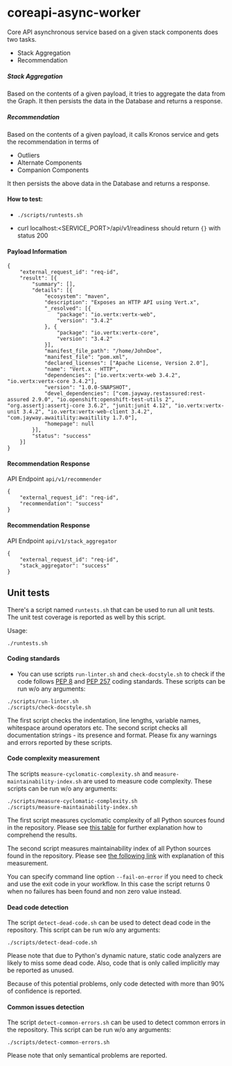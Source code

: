 # coreapi-async-worker

Core API asynchronous service based on a given stack components does two tasks.
 - Stack Aggregation
 - Recommendation

##### Stack Aggregation
Based on the contents of a given payload, it tries to aggregate the data from the Graph.
It then persists the data in the Database and returns a response.

##### Recommendation
Based on the contents of a given payload, it calls Kronos service and gets the recommendation in
terms of
- Outliers
- Alternate Components
- Companion Components

It then persists the above data in the Database and returns a response.

#### How to test:

*  `./scripts/runtests.sh`

* curl localhost:<SERVICE_PORT>/api/v1/readiness should return `{}` with status 200


#### Payload Information
```
{
	"external_request_id": "req-id",
	"result": [{
		"summary": [],
		"details": [{
			"ecosystem": "maven",
			"description": "Exposes an HTTP API using Vert.x",
			"_resolved": [{
				"package": "io.vertx:vertx-web",
				"version": "3.4.2"
			}, {
				"package": "io.vertx:vertx-core",
				"version": "3.4.2"
			}],
			"manifest_file_path": "/home/JohnDoe",
			"manifest_file": "pom.xml",
			"declared_licenses": ["Apache License, Version 2.0"],
			"name": "Vert.x - HTTP",
			"dependencies": ["io.vertx:vertx-web 3.4.2", "io.vertx:vertx-core 3.4.2"],
			"version": "1.0.0-SNAPSHOT",
			"devel_dependencies": ["com.jayway.restassured:rest-assured 2.9.0", "io.openshift:openshift-test-utils 2", "org.assertj:assertj-core 3.6.2", "junit:junit 4.12", "io.vertx:vertx-unit 3.4.2", "io.vertx:vertx-web-client 3.4.2", "com.jayway.awaitility:awaitility 1.7.0"],
			"homepage": null
		}],
		"status": "success"
	}]
}
```

#### Recommendation Response
API Endpoint `api/v1/recommender`

```
{
    "external_request_id": "req-id",
    "recommendation": "success"
}
```

#### Recommendation Response
API Endpoint `api/v1/stack_aggregator`

```
{
    "external_request_id": "req-id",
    "stack_aggregator": "success"
}
```

## Unit tests

There's a script named `runtests.sh` that can be used to run all unit tests. The unit test coverage is reported as well by this script.

Usage:

```
./runtests.sh

```

#### Coding standards

- You can use scripts `run-linter.sh` and `check-docstyle.sh` to check if the code follows [PEP 8](https://www.python.org/dev/peps/pep-0008/) and [PEP 257](https://www.python.org/dev/peps/pep-0257/) coding standards. These scripts can be run w/o any arguments:

```
./scripts/run-linter.sh
./scripts/check-docstyle.sh
```

The first script checks the indentation, line lengths, variable names, whitespace around operators etc. The second
script checks all documentation strings - its presence and format. Please fix any warnings and errors reported by these
scripts.

#### Code complexity measurement

The scripts `measure-cyclomatic-complexity.sh` and `measure-maintainability-index.sh` are used to measure code complexity. These scripts can be run w/o any arguments:

```
./scripts/measure-cyclomatic-complexity.sh
./scripts/measure-maintainability-index.sh
```

The first script measures cyclomatic complexity of all Python sources found in the repository. Please see [this table](https://radon.readthedocs.io/en/latest/commandline.html#the-cc-command) for further explanation how to comprehend the results.

The second script measures maintainability index of all Python sources found in the repository. Please see [the following link](https://radon.readthedocs.io/en/latest/commandline.html#the-mi-command) with explanation of this measurement.

You can specify command line option `--fail-on-error` if you need to check and use the exit code in your workflow. In this case the script returns 0 when no failures has been found and non zero value instead.

#### Dead code detection

The script `detect-dead-code.sh` can be used to detect dead code in the repository. This script can be run w/o any arguments:

```
./scripts/detect-dead-code.sh
```

Please note that due to Python's dynamic nature, static code analyzers are likely to miss some dead code. Also, code that is only called implicitly may be reported as unused.

Because of this potential problems, only code detected with more than 90% of confidence is reported.

#### Common issues detection

The script `detect-common-errors.sh` can be used to detect common errors in the repository. This script can be run w/o any arguments:

```
./scripts/detect-common-errors.sh
```

Please note that only semantical problems are reported.

